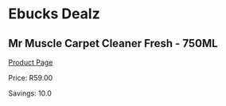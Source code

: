 
# Ebucks Dealz
## Mr Muscle Carpet Cleaner Fresh - 750ML
[Product Page](https://www.ebucks.com/web/shop/productSelected.do?prodId=890509268&catId=908586136)

Price: R59.00

Savings: 10.0


	